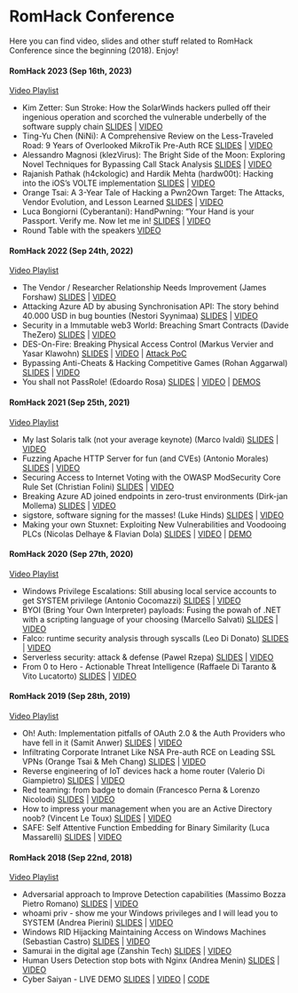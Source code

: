 # RomHack Conference
Here you can find video, slides and other stuff related to RomHack Conference since the beginning (2018). Enjoy!

#### RomHack 2023 (Sep 16th, 2023)

[Video Playlist](https://www.youtube.com/playlist?list=PL1UJVNzpT9Z7hGRBjR4qUc8CmCEm_a27s)

* Kim Zetter: Sun Stroke: How the SolarWinds hackers pulled off their ingenious operation and scorched the vulnerable underbelly of the software supply chain [SLIDES](./slides/2023/RomHack-2023-Kim-Zetter-SolarWinds-Keynote.pdf) | [VIDEO](https://youtu.be/yNGt_xxbUGc)
* Ting-Yu Chen (NiNi): A Comprehensive Review on the Less-Traveled Road: 9 Years of Overlooked MikroTik Pre-Auth RCE [SLIDES](./slides/2023/RomHack-2023-Ting-Yu-Chen-NiN-9-Years-of-Overlooked-MikroTik-Pre-Auth-RCE.pdf) | [VIDEO](https://youtu.be/_BGcjGzUTM8)
* Alessandro Magnosi (klezVirus): The Bright Side of the Moon: Exploring Novel Techniques for Bypassing Call Stack Analysis [SLIDES](./slides/2023/RomHack-2023-Alessandro-Magnosi-Bypassing-Call-Stack-Analysis.pdf) | [VIDEO](https://youtu.be/sC4kAoveIVE)
* Rajanish Pathak (h4ckologic) and Hardik Mehta (hardw00t): Hacking into the iOS’s VOLTE implementation [SLIDES](./slides/2023/RomHack-2023-Rajanish-Pathak-and-Hardik-Mehta-IoS-Volte.pdf) | [VIDEO](https://youtu.be/B-Nw5_9VFPQ)
* Orange Tsai: A 3-Year Tale of Hacking a Pwn2Own Target: The Attacks, Vendor Evolution, and Lesson Learned [SLIDES](./slides/2023/RomHack-2023-Orange-Tsai-A-3-years-tale-of-hacking-a-Pwn2Own-target.pdf) | [VIDEO](https://youtu.be/HlOzSLcFdnY)
* Luca Bongiorni (Cyberantani): HandPwning: “Your Hand is your Passport. Verify me. Now let me in! [SLIDES](./slides/2023/RomHack-2023-Luca-Bongiorni-HandPwning.pdf) | [VIDEO](https://youtu.be/0rv2fXYR0Lo)
* Round Table with the speakers [VIDEO](https://youtu.be/0rv2fXYR0Lo)

#### RomHack 2022 (Sep 24th, 2022)

[Video Playlist](https://www.youtube.com/playlist?list=PL1UJVNzpT9Z7_484rLnddqXFfZyi4v7IF)

* The Vendor / Researcher Relationship Needs Improvement (James Forshaw) [SLIDES](./slides/2022/James_Forshaw_Keynote.pdf) | [VIDEO](https://www.youtube.com/watch?v=t-OBKLYaBuk)
* Attacking Azure AD by abusing Synchronisation API: The story behind 40.000 USD in bug bounties (Nestori Syynimaa) [SLIDES](./slides/2022/Attacking_Azure_AD_by_abusing_Synchronisation_API.pdf) | [VIDEO](https://www.youtube.com/watch?v=HWVplPyfCDg)
* Security in a Immutable web3 World: Breaching Smart Contracts (Davide TheZero) [SLIDES](./slides/2022/Security_in_a_Immutable_web3_World_Breaching_Smart_Contracts.pdf) | [VIDEO](https://www.youtube.com/watch?v=UlfE6InuT6g)
* DES-On-Fire: Breaking Physical Access Control (Markus Vervier and Yasar Klawohn) [SLIDES](./slides/2022/DES_On_Fire_Breaking_Physical_Access_Control.pdf) | [VIDEO](https://www.youtube.com/watch?v=7bmtDGtUz-o) | [Attack PoC](https://github.com/x41sec/poc/tree/master/CVE-2021-34600-brute-force/)
* Bypassing Anti-Cheats & Hacking Competitive Games (Rohan Aggarwal) [SLIDES](./slides/2022/Bypassing_Anti_Cheats_Hacking_Competitive_Games.pdf) | [VIDEO](https://www.youtube.com/watch?v=KpP1ZKTnvFc)
* You shall not PassRole! (Edoardo Rosa) [SLIDES](./slides/2022/You_shall_not_PassRole.pdf) | [VIDEO](https://www.youtube.com/watch?v=p6wJIvHJXjE) | [DEMOS](https://github.com/primait/nuvola/tree/master/assets/demos/)

#### RomHack 2021 (Sep 25th, 2021)

[Video Playlist](https://www.youtube.com/playlist?list=PL1UJVNzpT9Z75lVisztflYK4v_7XBwuTh)

* My last Solaris talk (not your average keynote) (Marco Ivaldi) [SLIDES](./slides/2021/Marco_Ivaldi.pdf) | [VIDEO](https://youtu.be/Nc9ZLTb2hQ8)
* Fuzzing Apache HTTP Server for fun (and CVEs) (Antonio Morales) [SLIDES](./slides/2021/Antonio_Morales.pdf) | [VIDEO](https://youtu.be/BnMxnZVIO3k)
* Securing Access to Internet Voting with the OWASP ModSecurity Core Rule Set (Christian Folini) [SLIDES](./slides/2021/Christian_Folini.pdf) | [VIDEO](https://youtu.be/BnMxnZVIO3k)
* Breaking Azure AD joined endpoints in zero-trust environments (Dirk-jan Mollema) [SLIDES](./slides/2021/Dirk_jan_Mollema.pdf) | [VIDEO](https://youtu.be/OigKnI68Sfo)
* sigstore, software signing for the masses! (Luke Hinds) [SLIDES](./slides/2021/Luke_Hinds.pdf) | [VIDEO](https://youtu.be/JXcqX5ozuvc)
* Making your own Stuxnet: Exploiting New Vulnerabilities and Voodooing PLCs (Nicolas Delhaye & Flavian Dola) [SLIDES](./slides/2021/Nicolas_Delhaye_Flavian_Dola.pdf) | [VIDEO](https://youtu.be/9PGyOyJTbrE) | [DEMO](https://drive.google.com/file/d/1aDiPR-_GXyh1nugos22CreoV4Qe4s_FD/view?usp=sharing)

#### RomHack 2020 (Sep 27th, 2020)

[Video Playlist](https://www.youtube.com/playlist?list=PL1UJVNzpT9Z4fWDJnVbq_gEs0udEKpat6)

* Windows Privilege Escalations: Still abusing local service accounts to get SYSTEM privilege (Antonio Cocomazzi) [SLIDES](./slides/2020/Cocomazzi.pdf) | [VIDEO](https://www.youtube.com/watch?v=UAfJkYYny_0)
* BYOI (Bring Your Own Interpreter) payloads: Fusing the powah of .NET with a scripting language of your choosing (Marcello Salvati) [SLIDES](./slides/2020/Salvati.pdf) | [VIDEO](https://www.youtube.com/watch?v=KvMBHNo7mZk)
* Falco: runtime security analysis through syscalls (Leo Di Donato) [SLIDES](./slides/2020/runtime_security_analysis_through_syscalls.pdf) | [VIDEO](https://www.youtube.com/watch?v=8o804koab2g)
* Serverless security: attack & defense (Pawel Rzepa) [SLIDES](./slides/2020/Rzepa.pdf) | [VIDEO](https://www.youtube.com/watch?v=jWVm0NxWGdY)
* From 0 to Hero - Actionable Threat Intelligence (Raffaele Di Taranto & Vito Lucatorto) [SLIDES](./slides/2020/DiTaranto_Lucatorto.pdf) | [VIDEO](https://www.youtube.com/watch?v=6JErary7sZg)

#### RomHack 2019 (Sep 28th, 2019)

[Video Playlist](https://www.youtube.com/playlist?list=PL1UJVNzpT9Z7CAZhrBH0tzCzGc3Gvw5rf)

* Oh! Auth: Implementation pitfalls of OAuth 2.0 & the Auth Providers who have fell in it (Samit Anwer) [SLIDES](./slides/2019/Anwer_OAuth.pdf) | [VIDEO](https://youtu.be/Kt0239ykALY)
* Infiltrating Corporate Intranet Like NSA Pre-auth RCE on Leading SSL VPNs (Orange Tsai & Meh Chang) [SLIDES](./slides/2019/Tsai-Chang_infiltrate_like_NSA.pdf) | [VIDEO](https://youtu.be/bcThVZcVoX4)
* Reverse engineering of IoT devices hack a home router (Valerio Di Giampietro) [SLIDES](./slides/2019/Di_Giampietro_IoT_reverse.pdf) | [VIDEO](https://youtu.be/2T_1UeK3h8M)
* Red teaming: from badge to domain (Francesco Perna & Lorenzo Nicolodi) [SLIDES](./slides/2019/Perna-Nicolodi_Red_Teaming.pdf) | [VIDEO](https://youtu.be/me7OTQoRUsA)
* How to impress your management when you are an Active Directory noob? (Vincent Le Toux) [SLIDES](./slides/2019/Le_Toux_Impress_your_management.pdf) | [VIDEO](https://www.youtube.com/watch?v=e84_AxTqnXI)
* SAFE: Self Attentive Function Embedding for Binary Similarity (Luca Massarelli) [SLIDES](./slides/2019/Massarelli_SAFE.pdf) | [VIDEO](https://www.youtube.com/watch?v=MEQxBGOe4vI)

#### RomHack 2018 (Sep 22nd, 2018)

[Video Playlist](https://www.youtube.com/playlist?list=PL1UJVNzpT9Z6gQDvWJrR2oe3liMLkaBGU)

* Adversarial approach to Improve Detection capabilities (Massimo Bozza Pietro Romano) [SLIDES](./slides/2018/Massimo_Bozza_Pietro_Romano_Adversarial_approach_to_Improve_Detection_capabilities.pdf) | [VIDEO](https://youtu.be/r02SNMyPAiI)
* whoami priv - show me your Windows privileges and I will lead you to SYSTEM (Andrea Pierini) [SLIDES](./slides/2018/Andrea_Pierini_whoami_priv_show_me_your_Windows_privileges_and_I_will_lead_you_to_SYSTEM.pdf) | [VIDEO](https://youtu.be/vRivLCELwEY)
* Windows RID Hijacking Maintaining Access on Windows Machines (Sebastian Castro) [SLIDES](./slides/2018/Sebastian_Castro_Windows_RID_Hijacking_Maintaining_Access_on_Windows_Machines.pdf) | [VIDEO](https://www.youtube.com/watch?v=jVsOI647804)
* Samurai in the digital age (Zanshin Tech) [SLIDES](./slides/2018/Zanshin_Tech_Samurai_in_the_digital_age.pdf) | [VIDEO](https://youtu.be/n177f5e5pkc)
* Human Users Detection stop bots with Nginx (Andrea Menin) [SLIDES](./slides/2018/Andrea_Menin_Human_Users_Detection_stop_bots_with_Nginx.pdf) | [VIDEO](https://youtu.be/qYBRnE0u-Sw)
* Cyber Saiyan - LIVE DEMO [SLIDES](./slides/2018/Cyber_Saiyan_LIVE_DEMO.pdf) | [VIDEO](https://youtu.be/5HxDQMx6o5g) | [CODE](https://github.com/CyberSaiyanIT/RomHack-2018---Live-Demo)

